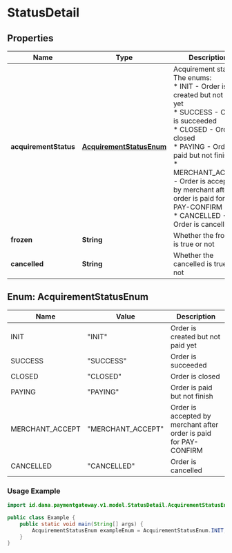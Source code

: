 

# StatusDetail


## Properties

| Name | Type | Description | Notes |
|------------ | ------------- | ------------- | -------------|
|**acquirementStatus** | [**AcquirementStatusEnum**](#AcquirementStatusEnum) | Acquirement status. The enums:<br> * INIT - Order is created but not paid yet<br> * SUCCESS - Order is succeeded<br> * CLOSED - Order is closed<br> * PAYING - Order is paid but not finish<br> * MERCHANT_ACCEPT - Order is accepted by merchant after order is paid for PAY-CONFIRM<br> * CANCELLED - Order is cancelled<br>  |  |
|**frozen** | **String** | Whether the frozen is true or not |  [optional] |
|**cancelled** | **String** | Whether the cancelled is true or not |  [optional] |


<a name="AcquirementStatusEnum"></a>
## Enum: AcquirementStatusEnum

| Name | Value | Description |
| ---- | ----- | ----------- |
| INIT | "INIT" | Order is created but not paid yet |
| SUCCESS | "SUCCESS" | Order is succeeded |
| CLOSED | "CLOSED" | Order is closed |
| PAYING | "PAYING" | Order is paid but not finish |
| MERCHANT_ACCEPT | "MERCHANT_ACCEPT" | Order is accepted by merchant after order is paid for PAY-CONFIRM |
| CANCELLED | "CANCELLED" | Order is cancelled |

### Usage Example
```java
import id.dana.paymentgateway.v1.model.StatusDetail.AcquirementStatusEnum;

public class Example {
    public static void main(String[] args) {
        AcquirementStatusEnum exampleEnum = AcquirementStatusEnum.INIT;
    }
}
```



